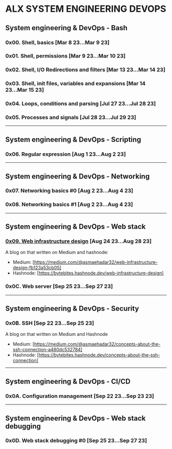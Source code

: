# ALX SYSTEM ENGINEERING DEVOPS
## System engineering & DevOps - Bash
### 0x00. Shell, basics [Mar 8 23...Mar 9 23]
### 0x01. Shell, permissions [Mar 9 23...Mar 10 23]
### 0x02. Shell, I/O Redirections and filters [Mar 13 23...Mar 14 23]
### 0x03. Shell, init files, variables and expansions [Mar 14 23...Mar 15 23]
### 0x04. Loops, conditions and parsing [Jul 27 23...Jul 28 23]
### 0x05. Processes and signals [Jul 28 23...Jul 29 23]
****
## System engineering & DevOps - Scripting
### 0x06. Regular expression [Aug 1 23...Aug 2 23]
****
## System engineering & DevOps - Networking
### 0x07. Networking basics #0 [Aug 2 23...Aug 4 23]
### 0x08. Networking basics #1 [Aug 2 23...Aug 4 23]
****
## System engineering & DevOps - Web stack
### [0x09. Web infrastructure design](0x09-web_infrastructure_design) [Aug 24 23...Aug 28 23]
A blog on that written on Medium and hashnode:
- Medium: [https://medium.com/@asmaehadar32/web-infrastructure-design-fb123a53cb05]
- Hashnode:  [https://bytebites.hashnode.dev/web-infrastructure-design]
### 0x0C. Web server [Sep 25 23...Sep 27 23]
****
## System engineering & DevOps - Security
### 0x0B. SSH [Sep 22 23...Sep 25 23]
A blog on that written on Medium and Hashnode
- Medium: [https://medium.com/@asmaehadar32/concepts-about-the-ssh-connection-a480dc532784]
- Hashnode: [https://bytebites.hashnode.dev/concepts-about-the-ssh-connection]
****
## System engineering & DevOps - CI/CD
### 0x0A. Configuration management [Sep 22 23...Sep 23 23]
****
## System engineering & DevOps - Web stack debugging
### 0x0D. Web stack debugging #0 [Sep 25 23...Sep 27 23]

